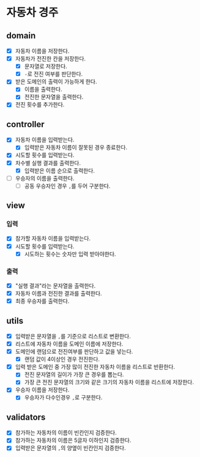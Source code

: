 # 자동차 경주

## domain

- [x] 자동차 이름을 저장한다.
- [x] 자동차가 전진한 칸을 저장한다.
    - [x] 문자열로 저장한다.
    - [x] `-`로 전진 여부를 판단한다.
- [x] 받은 도메인의 출력이 가능하게 한다.
    - [x] 이름을 출력한다.
    - [x] 전진한 문자열을 출력한다.
- [x] 전진 횟수를 추가한다.

## controller

- [x] 자동차 이름을 입력받는다.
    - [x] 입력받은 자동차 이름이 잘못된 경우 종료한다.
- [x] 시도할 횟수를 입력받는다.
- [x] 차수별 실행 결과를 출력한다.
    - [x] 입력받은 이름 순으로 출력한다.
- [ ] 우승자의 이름을 출력한다.
    - [ ] 공동 우승자인 경우 `,`를 두어 구분한다.

## view

### 입력

- [x] 참가할 자동차 이름을 입력받는다.
- [x] 시도할 횟수를 입력받는다.
    - [x] 시도하는 횟수는 숫자만 입력 받아야한다.

### 출력

- [x] "실행 결과"라는 문자열을 출력한다.
- [x] 자동차 이름과 전진한 결과를 출력한다.
- [x] 최종 우승자를 출력한다.

## utils

- [x] 입력받은 문자열을 `,`를 기준으로 리스트로 변환한다.
- [x] 리스트에 자동차 이름을 도메인 이름에 저장한다.
- [x] 도메인에 랜덤으로 전진여부를 판단하고 값을 넣는다.
    - [x] 랜덤 값이 4이상인 경우 전진한다.
- [x] 입력 받은 도메인 중 가장 많이 전진한 자동차 이름을 리스트로 반환한다.
    - [x] 전진 문자열의 길이가 가장 큰 경우를 뽑는다.
    - [x] 가장 큰 전진 문자열의 크기와 같은 크기의 자동차 이름을 리스트에 저장한다.
- [x] 우승자 이름을 저장한다.
    - [x] 우승자가 다수인경우 `,`로 구분한다.

## validators

- [x] 참가하는 자동차의 이름이 빈칸인지 검증한다.
- [x] 참가하는 자동차의 이름은 5글자 이하인지 검증한다.
- [x] 입력받은 문자열의 `,`의 양옆이 빈칸인지 검증한다.
